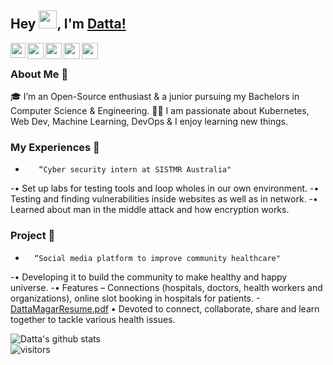## Hey <img src="https://github.com/TheDudeThatCode/TheDudeThatCode/blob/master/Assets/Hi.gif" width="29px">, I'm [Datta!](https://datta-magar.github.io) 

<a href="https://www.linkedin.com/in/datta-magar-010395216">
  <img align="left" width="24px" src="https://cdn.jsdelivr.net/npm/simple-icons@v3/icons/linkedin.svg"  />
</a>
<a href="https://twitter.com/dattamagar211">
  <img align="left" width="26px" src="https://cdn.jsdelivr.net/npm/simple-icons@v3/icons/twitter.svg" />
</a>
<a href="mailto:dattamagar211@gmail.com">
  <img align="left" width="26px" src="https://cdn.jsdelivr.net/npm/simple-icons@v3/icons/gmail.svg" />
</a>
<a href="https://www.youtube.com/channel/UCBGOUQHNNtNGcGzVq5rIXjw">
  <img align="left" width="26px" src="https://cdn.jsdelivr.net/npm/simple-icons@v3/icons/youtube.svg" />
</a>
<a href="http://dev.to/datta">
  <img align="left" width="26px" src="https://cdn.jsdelivr.net/npm/simple-icons@v3/icons/medium.svg" />
</a>

<br />

### About Me 🚀
🎓 I’m an Open-Source enthusiast & a junior pursuing my Bachelors in Computer Science & Engineering.
👨‍💻  I am passionate about Kubernetes, Web Dev, Machine Learning, DevOps & I enjoy learning new things.

### My Experiences 🙌
-        “Cyber security intern at SISTMR Australia"
-•	Set up labs for testing tools and loop wholes in our own environment. 
-•	Testing and finding vulnerabilities inside websites as well as in network. 
-•	Learned about man in the middle attack and how encryption works.


### Project 🏅
-       “Social media platform to improve community healthcare"
-•	Developing it to build the community to make healthy and happy universe. 
-•	Features – Connections (hospitals, doctors, health workers and organizations), 
online slot booking in hospitals for patients.
-[DattaMagarResume.pdf](https://github.com/datta-magar/datta-magar.github.io/files/7499098/DattaMagarResume.pdf)
•	Devoted to connect, collaborate, share and learn together to tackle various health issues.  


![Datta's github stats](https://github-readme-stats.vercel.app/api?username=datta-magar&show_icons=true&hide_border=true)
<br />
![visitors](https://visitor-badge.laobi.icu/badge?page_id=datta-magar.datta-magar)
